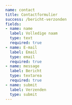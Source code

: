 ```yaml
---
name: contact
title: Contactformulier
success: /bericht-verzonden
fields:
- name: name
  label: Volledige naam
  type: text
  required: true
- name: E-mail
  label: Email
  type: email
  required: true
- name: message
  label: Bericht
  type: textarea
  required: true
- name: submit
  label: Verzenden
  type: submit
---
```

